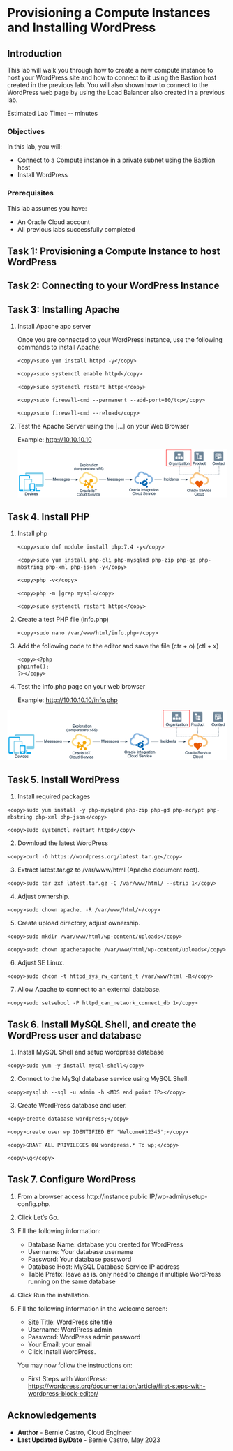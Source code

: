 # Provisioning a Compute Instances and Installing WordPress

## Introduction

This lab will walk you through how to create a new compute instance to host your WordPress site and how to connect to it using the Bastion host created in the previous lab. You will also shown how to connect to the WordPress web page by using the Load Balancer also created in a previous lab.

Estimated Lab Time: -- minutes

### Objectives

In this lab, you will:
* Connect to a Compute instance in a private subnet using the Bastion host
* Install WordPress

### Prerequisites

This lab assumes you have:
* An Oracle Cloud account
* All previous labs successfully completed

## Task 1: Provisioning a Compute Instance to host WordPress

## Task 2: Connecting to your WordPress Instance

## Task 3: Installing Apache

1. Install Apache app server



    Once you are connected to your WordPress instance, use the following commands to install Apache:
    ```
    <copy>sudo yum install httpd -y</copy>
    ```

    ```
    <copy>sudo systemctl enable httpd</copy>
    ```

    ```
    <copy>sudo systemctl restart httpd</copy>
    ```

    ```
    <copy>sudo firewall-cmd --permanent --add-port=80/tcp</copy>
    ```

    ```
    <copy>sudo firewall-cmd --reload</copy>
    ```

2. Test the Apache Server using the [...] on your Web Browser



    Example: http://10.10.10.10

    ![Image alt text](images/sample1.png)

## Task 4. Install PHP

1. Install php
    ```
    <copy>sudo dnf module install php:7.4 -y</copy>
    ```

    ```
    <copy>sudo yum install php-cli php-mysqlnd php-zip php-gd php-mbstring php-xml php-json -y</copy>
    ```

    ```
    <copy>php -v</copy>
    ```

    ```
    <copy>php -m |grep mysql</copy>
    ```

    ```
    <copy>sudo systemctl restart httpd</copy>
    ```

2. Create a test PHP file (info.php)
    ```
    <copy>sudo nano /var/www/html/info.php</copy>
    ```

3. Add the following code to the editor and save the file (ctr + o) (ctl + x)
    ```
    <copy><?php
    phpinfo();
    ?></copy>
    ```

4. Test the info.php page on your web browser

    Example: http://10.10.10.10/info.php

  ![Image alt text](images/sample1.png)

## Task 5. Install WordPress

1. Install required packages
  ```
  <copy>sudo yum install -y php-mysqlnd php-zip php-gd php-mcrypt php-mbstring php-xml php-json</copy>
  ```

  ```
  <copy>sudo systemctl restart httpd</copy>
  ```

2. Download the latest WordPress
  ```
  <copy>curl -O https://wordpress.org/latest.tar.gz</copy>
  ```

3. Extract latest.tar.gz to /var/www/html (Apache document root).
  ```
  <copy>sudo tar zxf latest.tar.gz -C /var/www/html/ --strip 1</copy>
  ```

4. Adjust ownership.
  ```
  <copy>sudo chown apache. -R /var/www/html/</copy>
  ```

5. Create upload directory, adjust ownership.
  ```
  <copy>sudo mkdir /var/www/html/wp-content/uploads</copy>
  ```

  ```
  <copy>sudo chown apache:apache /var/www/html/wp-content/uploads</copy>
  ```

6. Adjust SE Linux.
  ```
  <copy>sudo chcon -t httpd_sys_rw_content_t /var/www/html -R</copy>
  ```

7. Allow Apache to connect to an external database.
  ```
  <copy>sudo setsebool -P httpd_can_network_connect_db 1</copy>
  ```

## Task 6. Install MySQL Shell, and create the WordPress user and database

1. Install MySQL Shell and setup wordpress database
  ```
  <copy>sudo yum -y install mysql-shell</copy>
  ```

2. Connect to the MySql database service using MySQL Shell.
  ```
  <copy>mysqlsh --sql -u admin -h <MDS end point IP></copy>
  ```

3. Create WordPress database and user.
  ```
  <copy>create database wordpress;</copy>
  ```

  ```
  <copy>create user wp IDENTIFIED BY 'Welcome#12345';</copy>
  ```

  ```
  <copy>GRANT ALL PRIVILEGES ON wordpress.* To wp;</copy>
  ```

  ```
  <copy>\q</copy>
  ```

## Task 7. Configure WordPress

1. From a browser access http://instance public IP/wp-admin/setup-config.php.

2. Click Let’s Go.

3. Fill the following information:



    - Database Name: database you created for WordPress
    - Username: Your database username
    - Password: Your database password
    - Database Host: MySQL Database Service IP address
    - Table Prefix: leave as is. only need to change if multiple WordPress running on the same database

4. Click Run the installation.

5. Fill the following information in the welcome screen:



    - Site Title: WordPress site title
    - Username: WordPress admin
    - Password: WordPress admin password
    - Your Email: your email
    - Click Install WordPress.


    You may now follow the instructions on:
      * First Steps with WordPress: https://wordpress.org/documentation/article/first-steps-with-wordpress-block-editor/

## Acknowledgements
* **Author** - Bernie Castro, Cloud Engineer
* **Last Updated By/Date** - Bernie Castro, May 2023
